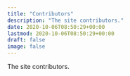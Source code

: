 ```yaml
---
title: "Contributors"
description: "The site contributors."
date: 2020-10-06T08:50:29+00:00
lastmod: 2020-10-06T08:50:29+00:00
draft: false
image: false
---
```


The site contributors.
